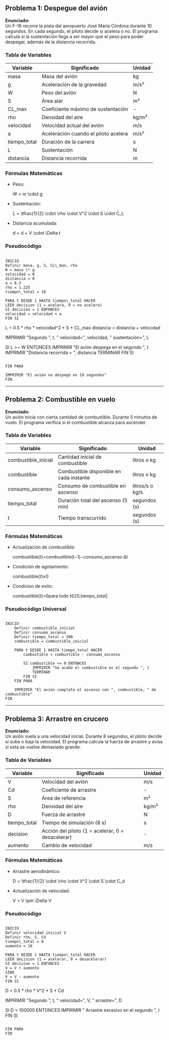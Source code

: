 ##  Problema 1: Despegue del avión

**Enunciado:**  
Un F-16 recorre la pista del aeropuerto José María Córdova durante 10 segundos. En cada segundo, el piloto decide si acelera o no. El programa calcula si la sustentación llega a ser mayor que el peso para poder despegar, además de la distancia recorrida.

###  Tabla de Variables
| Variable | Significado | Unidad |
|----------|-------------|--------|
| masa | Masa del avión | kg |
| g | Aceleración de la gravedad | m/s² |
| W | Peso del avión | N |
| S | Área alar | m² |
| CL_max | Coeficiente máximo de sustentación | - |
| rho | Densidad del aire | kg/m³ |
| velocidad | Velocidad actual del avión | m/s |
| a | Aceleración cuando el piloto acelera | m/s² |
| tiempo_total | Duración de la carrera | s |
| L | Sustentación | N |
| distancia | Distancia recorrida | m |

###  Fórmulas Matemáticas
- Peso:  
  
  W = m \cdot g
  

- Sustentación:  
  
  L = \tfrac{1}{2} \cdot \rho \cdot V^2 \cdot S \cdot C_L
  

- Distancia acumulada:  
  
  d = d + V \cdot \Delta t
  

###  Pseudocódigo 
```

INICIO
Definir masa, g, S, CL\_max, rho
W = masa \* g
velocidad = 0
distancia = 0
a = 6.3
rho = 1.225
tiempo\_total = 10

PARA t DESDE 1 HASTA tiempo\_total HACER
LEER decision (1 = acelera, 0 = no acelera)
SI decision = 1 ENTONCES
velocidad = velocidad + a
FIN SI

```
  L = 0.5 * rho * velocidad^2 * S * CL_max
  distancia = distancia + velocidad

  IMPRIMIR "Segundo ", t, " velocidad=", velocidad, " sustentación=", L

  SI L >= W ENTONCES
      IMPRIMIR "El avión despega en el segundo ", t
      IMPRIMIR "Distancia recorrida = ", distancia
      TERMINAR
  FIN SI
```

FIN PARA

IMPRIMIR "El avión no despegó en 10 segundos"
FIN

```

---

##  Problema 2: Combustible en vuelo

**Enunciado:**  
Un avión inicia con cierta cantidad de combustible. Durante 5 minutos de vuelo. El programa verifica si el combustible alcanza para ascender.

###  Tabla de Variables
| Variable             | Significado                             | Unidad          |
| -------------------- | --------------------------------------- | --------------- |
| combustible\_inicial | Cantidad inicial de combustible         | litros o kg     |
| combustible          | Combustible disponible en cada instante | litros o kg     |
| consumo\_ascenso     | Consumo de combustible en ascenso       | litros/s o kg/s |
| tiempo\_total        | Duración total del ascenso (5 min)      | segundos (s)    |
| t                    | Tiempo transcurrido                     | segundos (s)    |


###  Fórmulas Matemáticas
- Actualización de combustible:  
  
  combustible(t)=combustible(t−1)−consumo_ascenso⋅Δt
  
- Condición de agotamiento:

  combustible(t)≤0
  
- Condicion de exito:

  combustible(t)>0para todo t∈[0,tiempo_total]


###  Pseudocódigo Universal
```

INICIO
    Definir combustible_inicial
    Definir consumo_ascenso
    Definir tiempo_total = 300
    combustible = combustible_inicial

    PARA t DESDE 1 HASTA tiempo_total HACER
        combustible = combustible - consumo_ascenso

        SI combustible <= 0 ENTONCES
            IMPRIMIR "Se acabó el combustible en el segundo ", t
            TERMINAR
        FIN SI
    FIN PARA

    IMPRIMIR "El avión completó el ascenso con ", combustible, " de combustible"
FIN

```

---

##  Problema 3: Arrastre en crucero

**Enunciado:**  
Un avión vuela a una velocidad inicial. Durante 8 segundos, el piloto decide si sube o baja la velocidad. El programa calcula la fuerza de arrastre y avisa si esta se vuelve demasiado grande.

###  Tabla de Variables
| Variable | Significado | Unidad |
|----------|-------------|--------|
| V | Velocidad del avión | m/s |
| Cd | Coeficiente de arrastre | - |
| S | Área de referencia | m² |
| rho | Densidad del aire | kg/m³ |
| D | Fuerza de arrastre | N |
| tiempo_total | Tiempo de simulación (8 s) | s |
| decision | Acción del piloto (1 = acelerar, 0 = desacelerar) | - |
| aumento | Cambio de velocidad | m/s |

###  Fórmulas Matemáticas
- Arrastre aerodinámico:  
  
  D = \tfrac{1}{2} \cdot \rho \cdot V^2 \cdot S \cdot C_d
  

- Actualización de velocidad:  
  
  V = V \pm \Delta V
  

###  Pseudocódigo 
```

INICIO
Definir velocidad inicial V
Definir rho, S, Cd
tiempo\_total = 8
aumento = 10

PARA t DESDE 1 HASTA tiempo\_total HACER
LEER decision (1 = acelerar, 0 = desacelerar)
SI decision = 1 ENTONCES
V = V + aumento
SINO
V = V - aumento
FIN SI

```
  D = 0.5 * rho * V^2 * S * Cd

  IMPRIMIR "Segundo ", t, " velocidad=", V, " arrastre=", D

  SI D > 100000 ENTONCES
      IMPRIMIR " Arrastre excesivo en el segundo ", t
  FIN SI
```

FIN PARA
FIN